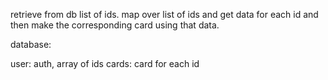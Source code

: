 retrieve from db list of ids.
map over list of ids and get data for each id and then make the corresponding card using that data.


database:

user: auth, array of ids
cards: card for each id